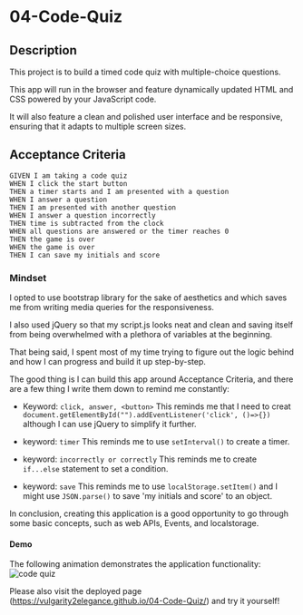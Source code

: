 # 04-Code-Quiz

## Description

This project is to build a timed code quiz with multiple-choice questions.

This app will run in the browser and feature dynamically updated HTML and CSS powered by your JavaScript code.

It will also feature a clean and polished user interface and be responsive, ensuring that it adapts to multiple screen sizes.

## Acceptance Criteria

```
GIVEN I am taking a code quiz
WHEN I click the start button
THEN a timer starts and I am presented with a question
WHEN I answer a question
THEN I am presented with another question
WHEN I answer a question incorrectly
THEN time is subtracted from the clock
WHEN all questions are answered or the timer reaches 0
THEN the game is over
WHEN the game is over
THEN I can save my initials and score
```

### Mindset

I opted to use bootstrap library for the sake of aesthetics and which saves me from writing media queries for the responsiveness.

I also used jQuery so that my script.js looks neat and clean and saving itself from being overwhelmed with a plethora of variables at the beginning.

That being said, I spent most of my time trying to figure out the logic behind and how I can progress and build it up step-by-step.

The good thing is I can build this app around Acceptance Criteria, and there are a few thing I write them down to remind me constantly:

-   Keyword: `click, answer, <button>`
    This reminds me that I need to creat `document.getElementById("").addEventListener('click', ()=>{})` although I can use jQuery to simplify it further.

-   keyword: `timer`
    This reminds me to use `setInterval()` to create a timer.

-   keyword: `incorrectly or correctly`
    This reminds me to create `if...else` statement to set a condition.

-   keyword: `save`
    This reminds me to use `localStorage.setItem()` and I might use `JSON.parse()` to save 'my initials and score' to an object.

In conclusion, creating this application is a good opportunity to go through some basic concepts, such as web APIs, Events, and localstorage.

#### Demo

The following animation demonstrates the application functionality:
![code quiz](./Assets/04-code-quiz.gif)

Please also visit the deployed page (https://vulgarity2elegance.github.io/04-Code-Quiz/) and try it yourself!
